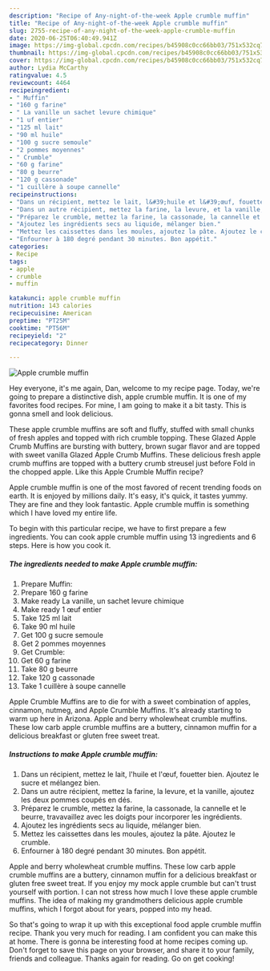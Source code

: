 ```yaml
---
description: "Recipe of Any-night-of-the-week Apple crumble muffin"
title: "Recipe of Any-night-of-the-week Apple crumble muffin"
slug: 2755-recipe-of-any-night-of-the-week-apple-crumble-muffin
date: 2020-06-25T06:40:49.941Z
image: https://img-global.cpcdn.com/recipes/b45908c0cc66bb03/751x532cq70/apple-crumble-muffin-photo-principale-de-la-recette.jpg
thumbnail: https://img-global.cpcdn.com/recipes/b45908c0cc66bb03/751x532cq70/apple-crumble-muffin-photo-principale-de-la-recette.jpg
cover: https://img-global.cpcdn.com/recipes/b45908c0cc66bb03/751x532cq70/apple-crumble-muffin-photo-principale-de-la-recette.jpg
author: Lydia McCarthy
ratingvalue: 4.5
reviewcount: 4464
recipeingredient:
- " Muffin"
- "160 g farine"
- " La vanille un sachet levure chimique"
- "1 uf entier"
- "125 ml lait"
- "90 ml huile"
- "100 g sucre semoule"
- "2 pommes moyennes"
- " Crumble"
- "60 g farine"
- "80 g beurre"
- "120 g cassonade"
- "1 cuillère à soupe cannelle"
recipeinstructions:
- "Dans un récipient, mettez le lait, l&#39;huile et l&#39;œuf, fouetter bien. Ajoutez le sucre et mélangez bien."
- "Dans un autre récipient, mettez la farine, la levure, et la vanille, ajoutez les deux pommes coupés en dés."
- "Préparez le crumble, mettez la farine, la cassonade, la cannelle et le beurre, travavaillez avec les doigts pour incorporer les ingrédients."
- "Ajoutez les ingrédients secs au liquide, mélanger bien."
- "Mettez les caissettes dans les moules, ajoutez la pâte. Ajoutez le crumble."
- "Enfourner à 180 degré pendant 30 minutes. Bon appétit."
categories:
- Recipe
tags:
- apple
- crumble
- muffin

katakunci: apple crumble muffin 
nutrition: 143 calories
recipecuisine: American
preptime: "PT25M"
cooktime: "PT56M"
recipeyield: "2"
recipecategory: Dinner

---
```



![Apple crumble muffin](https://img-global.cpcdn.com/recipes/b45908c0cc66bb03/751x532cq70/apple-crumble-muffin-photo-principale-de-la-recette.jpg)

Hey everyone, it's me again, Dan, welcome to my recipe page. Today, we're going to prepare a distinctive dish, apple crumble muffin. It is one of my favorites food recipes. For mine, I am going to make it a bit tasty. This is gonna smell and look delicious.

These apple crumble muffins are soft and fluffy, stuffed with small chunks of fresh apples and topped with rich crumble topping. These Glazed Apple Crumb Muffins are bursting with buttery, brown sugar flavor and are topped with sweet vanilla Glazed Apple Crumb Muffins. These delicious fresh apple crumb muffins are topped with a buttery crumb streusel just before Fold in the chopped apple. Like this Apple Crumble Muffin recipe?

Apple crumble muffin is one of the most favored of recent trending foods on earth. It is enjoyed by millions daily. It's easy, it's quick, it tastes yummy. They are fine and they look fantastic. Apple crumble muffin is something which I have loved my entire life.


To begin with this particular recipe, we have to first prepare a few ingredients. You can cook apple crumble muffin using 13 ingredients and 6 steps. Here is how you cook it.

<!--inarticleads1-->

##### The ingredients needed to make Apple crumble muffin:

1. Prepare  Muffin:
1. Prepare 160 g farine
1. Make ready  La vanille, un sachet levure chimique
1. Make ready 1 œuf entier
1. Take 125 ml lait
1. Take 90 ml huile
1. Get 100 g sucre semoule
1. Get 2 pommes moyennes
1. Get  Crumble:
1. Get 60 g farine
1. Take 80 g beurre
1. Take 120 g cassonade
1. Take 1 cuillère à soupe cannelle


Apple Crumble Muffins are to die for with a sweet combination of apples, cinnamon, nutmeg, and Apple Crumble Muffins. It&#39;s already starting to warm up here in Arizona. Apple and berry wholewheat crumble muffins. These low carb apple crumble muffins are a buttery, cinnamon muffin for a delicious breakfast or gluten free sweet treat. 

<!--inarticleads2-->

##### Instructions to make Apple crumble muffin:

1. Dans un récipient, mettez le lait, l&#39;huile et l&#39;œuf, fouetter bien. Ajoutez le sucre et mélangez bien.
1. Dans un autre récipient, mettez la farine, la levure, et la vanille, ajoutez les deux pommes coupés en dés.
1. Préparez le crumble, mettez la farine, la cassonade, la cannelle et le beurre, travavaillez avec les doigts pour incorporer les ingrédients.
1. Ajoutez les ingrédients secs au liquide, mélanger bien.
1. Mettez les caissettes dans les moules, ajoutez la pâte. Ajoutez le crumble.
1. Enfourner à 180 degré pendant 30 minutes. Bon appétit.


Apple and berry wholewheat crumble muffins. These low carb apple crumble muffins are a buttery, cinnamon muffin for a delicious breakfast or gluten free sweet treat. If you enjoy my mock apple crumble but can&#39;t trust yourself with portion. I can not stress how much I love these apple crumble muffins. The idea of making my grandmothers delicious apple crumble muffins, which I forgot about for years, popped into my head. 

So that's going to wrap it up with this exceptional food apple crumble muffin recipe. Thank you very much for reading. I am confident you can make this at home. There is gonna be interesting food at home recipes coming up. Don't forget to save this page on your browser, and share it to your family, friends and colleague. Thanks again for reading. Go on get cooking!
